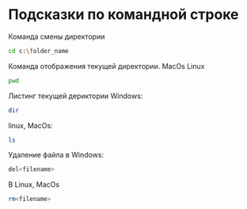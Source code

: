 # Подсказки по командной строке

Команда смены директории
```sh
cd c:\folder_name
```

Команда отображения текущей директории. MacOs Linux
```sh
pwd
```

Листинг текущей дериктории
Windows:
```sh
dir
```
linux, MacOs:
```sh
ls
```

Удаление файла в Windows:
```sh
del<filename>
```
В Linux, MacOs
```sh
rm<filename>
```